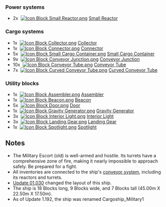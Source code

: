 
### Power systems

*   2x  [![Icon Block Small Reactor.png](https://spaceengineers.wiki.gg/images/thumb/Icon_Block_Small_Reactor.png/21px-Icon_Block_Small_Reactor.png?64124d)](https://spaceengineers.wiki.gg/wiki/Small_Reactor "Small Reactor") [Small Reactor](https://spaceengineers.wiki.gg/wiki/Small_Reactor "Small Reactor")

### Cargo systems

*   1x  [![Icon Block Collector.png](https://spaceengineers.wiki.gg/images/thumb/Icon_Block_Collector.png/21px-Icon_Block_Collector.png?e28170)](https://spaceengineers.wiki.gg/wiki/Collector "Collector") [Collector](https://spaceengineers.wiki.gg/wiki/Collector "Collector")
*   1x  [![Icon Block Connector.png](https://spaceengineers.wiki.gg/images/thumb/Icon_Block_Connector.png/21px-Icon_Block_Connector.png?30a126)](https://spaceengineers.wiki.gg/wiki/Connector "Connector") [Connector](https://spaceengineers.wiki.gg/wiki/Connector "Connector")
*   5x  [![Icon Block Small Cargo Container.png](https://spaceengineers.wiki.gg/images/thumb/Icon_Block_Small_Cargo_Container.png/21px-Icon_Block_Small_Cargo_Container.png?4af936)](https://spaceengineers.wiki.gg/wiki/Small_Cargo_Container "Small Cargo Container") [Small Cargo Container](https://spaceengineers.wiki.gg/wiki/Small_Cargo_Container "Small Cargo Container")
*   9x  [![Icon Block Conveyor Junction.png](https://spaceengineers.wiki.gg/images/thumb/Icon_Block_Conveyor_Junction.png/21px-Icon_Block_Conveyor_Junction.png?500970)](https://spaceengineers.wiki.gg/wiki/Conveyor_Junction "Conveyor Junction") [Conveyor Junction](https://spaceengineers.wiki.gg/wiki/Conveyor_Junction "Conveyor Junction")
*   10x  [![Icon Block Conveyor Tube.png](https://spaceengineers.wiki.gg/images/thumb/Icon_Block_Conveyor_Tube.png/21px-Icon_Block_Conveyor_Tube.png?1768a0)](https://spaceengineers.wiki.gg/wiki/Conveyor_Tube "Conveyor Tube") [Conveyor Tube](https://spaceengineers.wiki.gg/wiki/Conveyor_Tube "Conveyor Tube")
*   7x  [![Icon Block Curved Conveyor Tube.png](https://spaceengineers.wiki.gg/images/thumb/Icon_Block_Curved_Conveyor_Tube.png/21px-Icon_Block_Curved_Conveyor_Tube.png?234f56)](https://spaceengineers.wiki.gg/wiki/Curved_Conveyor_Tube "Curved Conveyor Tube") [Curved Conveyor Tube](https://spaceengineers.wiki.gg/wiki/Curved_Conveyor_Tube "Curved Conveyor Tube")

### Utility blocks

*   1x  [![Icon Block Assembler.png](https://spaceengineers.wiki.gg/images/thumb/Icon_Block_Assembler.png/21px-Icon_Block_Assembler.png?ceefab)](https://spaceengineers.wiki.gg/wiki/Assembler "Assembler") [Assembler](https://spaceengineers.wiki.gg/wiki/Assembler "Assembler")
*   1x  [![Icon Block Beacon.png](https://spaceengineers.wiki.gg/images/thumb/Icon_Block_Beacon.png/21px-Icon_Block_Beacon.png?3a6e97)](https://spaceengineers.wiki.gg/wiki/Beacon "Beacon") [Beacon](https://spaceengineers.wiki.gg/wiki/Beacon "Beacon")
*   5x  [![Icon Block Door.png](https://spaceengineers.wiki.gg/images/thumb/Icon_Block_Door.png/21px-Icon_Block_Door.png?322094)](https://spaceengineers.wiki.gg/wiki/Door "Door") [Door](https://spaceengineers.wiki.gg/wiki/Door "Door")
*   1x  [![Icon Block Gravity Generator.png](https://spaceengineers.wiki.gg/images/thumb/Icon_Block_Gravity_Generator.png/21px-Icon_Block_Gravity_Generator.png?9a1cf8)](https://spaceengineers.wiki.gg/wiki/Gravity_Generator "Gravity Generator") [Gravity Generator](https://spaceengineers.wiki.gg/wiki/Gravity_Generator "Gravity Generator")
*   3x  [![Icon Block Interior Light.png](https://spaceengineers.wiki.gg/images/thumb/Icon_Block_Interior_Light.png/21px-Icon_Block_Interior_Light.png?1abc4b)](https://spaceengineers.wiki.gg/wiki/Interior_Light "Interior Light") [Interior Light](https://spaceengineers.wiki.gg/wiki/Interior_Light "Interior Light")
*   3x  [![Icon Block Landing Gear.png](https://spaceengineers.wiki.gg/images/thumb/Icon_Block_Landing_Gear.png/21px-Icon_Block_Landing_Gear.png?d381be)](https://spaceengineers.wiki.gg/wiki/Landing_Gear "Landing Gear") [Landing Gear](https://spaceengineers.wiki.gg/wiki/Landing_Gear "Landing Gear")
*   1x  [![Icon Block Spotlight.png](https://spaceengineers.wiki.gg/images/thumb/Icon_Block_Spotlight.png/21px-Icon_Block_Spotlight.png?fdad17)](https://spaceengineers.wiki.gg/wiki/Spotlight "Spotlight") [Spotlight](https://spaceengineers.wiki.gg/wiki/Spotlight "Spotlight")

## Notes

*   The Military Escort (old) is well-armed and hostile. Its turrets have a comprehensive zone of fire, making it nearly impossible to approach safely. Be prepared for a fight.
*   All inventories are connected to the ship's [conveyor system](https://spaceengineers.wiki.gg/wiki/Conveyor_system "Conveyor system"), including its reactors and turrets.
*   [Update 01.030](https://spaceengineers.wiki.gg/wiki/Version/01.030 "Version/01.030") changed the layout of this ship.
*   The ship is 18 Blocks long, 9 Blocks wide, and 7 Blocks tall (45.00m X 22.50m X 17.50m).
*   As of Update 1.192, the ship was renamed Cargoship\_Military1